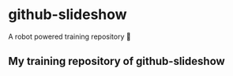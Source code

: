 # github-slideshow
A robot powered training repository :robot:
## My training repository of github-slideshow
